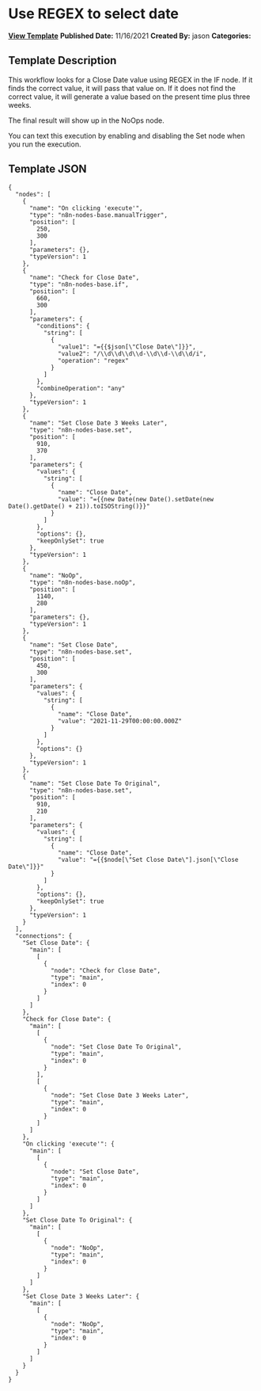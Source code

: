 # Use REGEX to select date

**[View Template](https://n8n.io/workflows/1328-/)**  **Published Date:** 11/16/2021  **Created By:** jason  **Categories:**   

## Template Description

This workflow looks for a Close Date value using REGEX in the IF node. If it finds the correct value, it will pass that value on. If it does not find the correct value, it will generate a value based on the present time plus three weeks.

The final result will show up in the NoOps node.

You can text this execution by enabling and disabling the Set node when you run the execution.

## Template JSON

```
{
  "nodes": [
    {
      "name": "On clicking 'execute'",
      "type": "n8n-nodes-base.manualTrigger",
      "position": [
        250,
        300
      ],
      "parameters": {},
      "typeVersion": 1
    },
    {
      "name": "Check for Close Date",
      "type": "n8n-nodes-base.if",
      "position": [
        660,
        300
      ],
      "parameters": {
        "conditions": {
          "string": [
            {
              "value1": "={{$json[\"Close Date\"]}}",
              "value2": "/\\d\\d\\d\\d-\\d\\d-\\d\\d/i",
              "operation": "regex"
            }
          ]
        },
        "combineOperation": "any"
      },
      "typeVersion": 1
    },
    {
      "name": "Set Close Date 3 Weeks Later",
      "type": "n8n-nodes-base.set",
      "position": [
        910,
        370
      ],
      "parameters": {
        "values": {
          "string": [
            {
              "name": "Close Date",
              "value": "={{new Date(new Date().setDate(new Date().getDate() + 21)).toISOString()}}"
            }
          ]
        },
        "options": {},
        "keepOnlySet": true
      },
      "typeVersion": 1
    },
    {
      "name": "NoOp",
      "type": "n8n-nodes-base.noOp",
      "position": [
        1140,
        280
      ],
      "parameters": {},
      "typeVersion": 1
    },
    {
      "name": "Set Close Date",
      "type": "n8n-nodes-base.set",
      "position": [
        450,
        300
      ],
      "parameters": {
        "values": {
          "string": [
            {
              "name": "Close Date",
              "value": "2021-11-29T00:00:00.000Z"
            }
          ]
        },
        "options": {}
      },
      "typeVersion": 1
    },
    {
      "name": "Set Close Date To Original",
      "type": "n8n-nodes-base.set",
      "position": [
        910,
        210
      ],
      "parameters": {
        "values": {
          "string": [
            {
              "name": "Close Date",
              "value": "={{$node[\"Set Close Date\"].json[\"Close Date\"]}}"
            }
          ]
        },
        "options": {},
        "keepOnlySet": true
      },
      "typeVersion": 1
    }
  ],
  "connections": {
    "Set Close Date": {
      "main": [
        [
          {
            "node": "Check for Close Date",
            "type": "main",
            "index": 0
          }
        ]
      ]
    },
    "Check for Close Date": {
      "main": [
        [
          {
            "node": "Set Close Date To Original",
            "type": "main",
            "index": 0
          }
        ],
        [
          {
            "node": "Set Close Date 3 Weeks Later",
            "type": "main",
            "index": 0
          }
        ]
      ]
    },
    "On clicking 'execute'": {
      "main": [
        [
          {
            "node": "Set Close Date",
            "type": "main",
            "index": 0
          }
        ]
      ]
    },
    "Set Close Date To Original": {
      "main": [
        [
          {
            "node": "NoOp",
            "type": "main",
            "index": 0
          }
        ]
      ]
    },
    "Set Close Date 3 Weeks Later": {
      "main": [
        [
          {
            "node": "NoOp",
            "type": "main",
            "index": 0
          }
        ]
      ]
    }
  }
}
```
